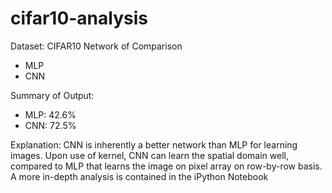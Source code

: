 # cifar10-analysis

Dataset: CIFAR10
Network of Comparison
- MLP
- CNN

Summary of Output:
- MLP: 42.6%
- CNN: 72.5%

Explanation: CNN is inherently a better network than MLP for learning images. Upon use of kernel, CNN can learn the spatial domain well, compared to MLP that learns the image on pixel array on row-by-row basis. A more in-depth analysis is contained in the iPython Notebook
